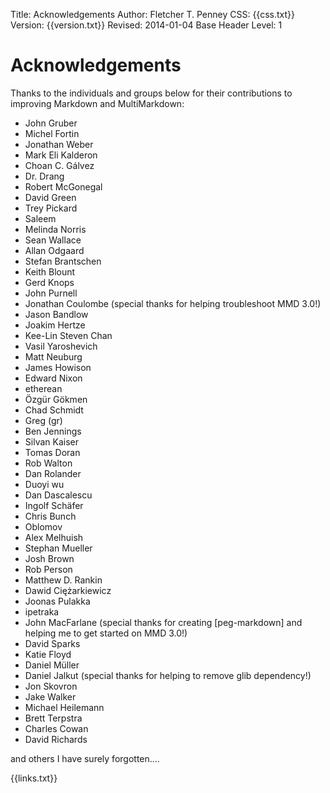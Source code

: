 Title:	Acknowledgements
Author:	Fletcher T. Penney
CSS:	{{css.txt}}
Version:	{{version.txt}}
Revised:	2014-01-04 
Base Header Level:	1

# Acknowledgements #

Thanks to the individuals and groups below for their contributions to 
improving Markdown and MultiMarkdown:

*	John Gruber
*	Michel Fortin
*	Jonathan Weber
*	Mark Eli Kalderon
*	Choan C. Gálvez
*	Dr. Drang
*	Robert McGonegal
*	David Green
*	Trey Pickard
*	Saleem
*	Melinda Norris
*	Sean Wallace
*	Allan Odgaard
*	Stefan Brantschen
*	Keith Blount
*	Gerd Knops
*	John Purnell
*	Jonathan Coulombe (special thanks for helping troubleshoot MMD 3.0!)
*	Jason Bandlow
*	Joakim Hertze
*	Kee-Lin Steven Chan
*	Vasil Yaroshevich
*	Matt Neuburg
*	James Howison
*	Edward Nixon
*	etherean
*	Özgür Gökmen
*	Chad Schmidt
*	Greg (gr)
*	Ben Jennings
*	Silvan Kaiser
*	Tomas Doran
*	Rob Walton
*	Dan Rolander
*	Duoyi wu
*	Dan Dascalescu
*	Ingolf Schäfer
*	Chris Bunch
*	Oblomov
*	Alex Melhuish
*	Stephan Mueller
*	Josh Brown
*	Rob Person
*	Matthew D. Rankin
*	Dawid Ciężarkiewicz
*	Joonas Pulakka
*	ipetraka
*	John MacFarlane (special thanks for creating 
	[peg-markdown] and helping me to get started on MMD 3.0!)
*	David Sparks
*	Katie Floyd
*	Daniel Müller
*	Daniel Jalkut (special thanks for helping to remove glib dependency!)
*	Jon Skovron
*	Jake Walker
*	Michael Heilemann
*	Brett Terpstra
*	Charles Cowan
*	David Richards

and others I have surely forgotten....

{{links.txt}}
